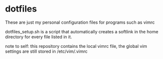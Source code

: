 # dotfiles
These are just my personal configuration files for programs such as vimrc

dotfiles_setup.sh is a script that automatically creates a softlink in the home directory for every file listed in it.

note to self: this repository contains the local vimrc file, the global vim settings are still stored in /etc/vim/.vimrc
